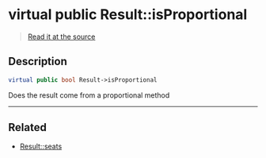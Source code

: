 # virtual public Result::isProportional

> [Read it at the source](https://github.com/julien-boudry/Condorcet/blob/master/src/Result.php#L22)

## Description    

```php
virtual public bool Result->isProportional 
```

Does the result come from a proportional method

---------------------------------------

## Related

* [Result::seats](/Docs/api-reference/Result%20Class/Result--seats.md)    
